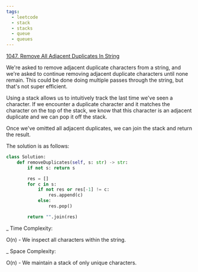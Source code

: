 ```yaml
---
tags:
  - leetcode
  - stack
  - stacks
  - queue
  - queues
---
```


<a href="https://leetcode.com/problems/remove-all-adjacent-duplicates-in-string/">
1047. Remove All Adjacent Duplicates In String</a>

We're asked to remove adjacent duplicate characters from a string, and we're
asked to continue removing adjacent duplicate characters until none remain. This
could be done doing multiple passes through the string, but that's not super
efficient.

Using a stack allows us to intuitively track the last time we've seen a
character. If we encounter a duplicate character and it matches the character on
the top of the stack, we know that this character is an adjacent duplicate and
we can pop it off the stack.

Once we've omitted all adjacent duplicates, we can join the stack and return the
result.

The solution is as follows:

```python
class Solution:
    def removeDuplicates(self, s: str) -> str:
        if not s: return s

        res = []
        for c in s:
            if not res or res[-1] != c:
                res.append(c)
            else:
                res.pop()

        return "".join(res)
```

\_ Time Complexity:

O(n) - We inspect all characters within the string.

\_ Space Complexity:

O(n) - We maintain a stack of only unique characters.
